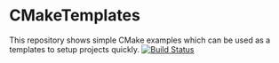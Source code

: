 # CMakeTemplates
This repository shows simple CMake examples which can be used as a templates to setup projects quickly.
[![Build Status](https://travis-ci.org/smdr2670/CMakeTemplates.svg?branch=master)](https://travis-ci.org/smdr2670/CMakeTemplates)
